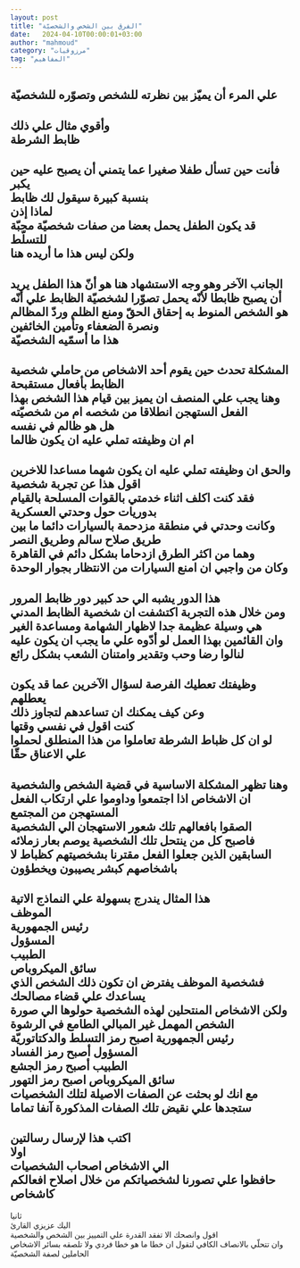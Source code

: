 ```yaml
---
layout: post
title: "الفرق بين الشخص والشخصيّة"
date:   2024-04-10T00:00:01+03:00
author: "mahmoud"
category: "مرزوقيات"
tag: "المفاهيم"
---
```



علي المرء أن يميّز بين نظرته للشخص وتصوّره
للشخصيّة  
-------------  
وأقوي مثال علي ذلك  
ظابط الشرطة  
-----------  
فأنت حين تسأل طفلا صغيرا عما يتمني أن يصبح عليه حين
يكبر  
بنسبة كبيرة سيقول لك ظابط  
لماذا إذن  
قد يكون الطفل يحمل بعضا من صفات شخصيّة محبّة
للتسلّط  
ولكن ليس هذا ما أريده هنا  
-------------  
الجانب الآخر وهو وجه الاستشهاد هنا هو أنّ هذا الطفل يريد
أن يصبح ظابطا لأنّه يحمل تصوّرا لشخصيّة الظابط علي أنّه هو الشخص المنوط به
إحقاق الحقّ ومنع الظلم وردّ المظالم ونصرة الضعفاء وتأمين الخائفين  
هذا ما أسمّيه الشخصيّة  
------------  
المشكلة تحدث حين يقوم أحد الاشخاص من حاملي شخصية الظابط
بأفعال مستقبحة  
وهنا يجب علي المنصف ان يميز بين قيام هذا الشخص بهذا
الفعل الستهجن انطلاقا من شخصه ام من شخصيّته  
هل هو ظالم في نفسه  
ام ان وظيفته تملي عليه ان يكون ظالما  
------------  
والحق ان وظيفته تملي عليه ان يكون شهما مساعدا
للاخرين  
اقول هذا عن تجربة شخصية  
فقد كنت اكلف اثناء خدمتي بالقوات المسلحة بالقيام بدوريات
حول وحدتي العسكرية  
وكانت وحدتي في منطقة مزدحمة بالسيارات دائما ما بين طريق
صلاح سالم وطريق النصر  
وهما من اكثر الطرق ازدحاما بشكل دائم في القاهرة  
وكان من واجبي ان امنع السيارات من الانتظار بجوار
الوحدة  
------------  
هذا الدور يشبه الي حد كبير دور ظابط المرور  
ومن خلال هذه التجربة اكتشفت ان شخصية الظابط المدني هي
وسيلة عظيمة جدا لاظهار الشهامة ومساعدة الغير  
وان القائمين بهذا العمل لو أدّوه علي ما يجب ان يكون
عليه  
لنالوا رضا وحب وتقدير وامتنان الشعب بشكل رائع  
------------  
وظيفتك تعطيك الفرصة لسؤال الآخرين عما قد يكون
يعطلهم  
وعن كيف يمكنك ان تساعدهم لتجاوز ذلك  
كنت اقول في نفسي وقتها  
لو ان كل ظباط الشرطة تعاملوا من هذا المنطلق لحملوا علي
الاعناق حقّا  
---------------  
وهنا تظهر المشكلة الاساسية في قضية الشخص
والشخصية  
ان الاشخاص اذا اجتمعوا وداوموا علي ارتكاب الفعل المستهجن
من المجتمع  
الصقوا بافعالهم تلك شعور الاستهجان الي الشخصية  
فاصبح كل من ينتحل تلك الشخصية يوصم بعار زملائه السابقين
الذين جعلوا الفعل مقترنا بشخصيتهم كظباط لا باشخاصهم كبشر يصيبون
ويخطؤون  
-------------  
هذا المثال يندرج بسهولة علي النماذج الاتية  
الموظف  
رئيس الجمهورية  
المسؤول  
الطبيب  
سائق الميكروباص  
فشخصية الموظف يفترض ان تكون ذلك الشخص الذي يساعدك علي
قضاء مصالحك  
ولكن الاشخاص المنتحلين لهذه الشخصية حولوها الي صورة
الشخص المهمل غير المبالي الطامع في الرشوة  
رئيس الجمهورية اصبح رمز التسلط والدكتاتوريّة  
المسؤول أصبح رمز الفساد  
الطبيب أصبح رمز الجشع  
سائق الميكروباص اصبح رمز التهور  
مع انك لو بحثت عن الصفات الاصيلة لتلك الشخصيات ستجدها
علي نقيض تلك الصفات المذكورة آنفا تماما  
----------------  
اكتب هذا لإرسال رسالتين  
اولا  
الي الاشخاص اصحاب الشخصيات  
حافظوا علي تصورنا لشخصياتكم من خلال اصلاح افعالكم
كاشخاص  
------------  
ثانيا  
اليك عزيزي القارئ  
اقول وانصحك الا تفقد القدرة علي التمييز بين الشخص
والشخصية  
وان تتحلّي بالانصاف الكافي لتقول ان خطا ما هو خطا فردي
ولا تلصقه بسائر الاشخاص الحاملين لصفة الشخصيّة
